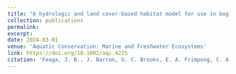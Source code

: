 ```yaml
---
title: "A hydrologic and land cover-based habitat model for use in bog turtle (<i>Glyptemys muhlenbergii</i>) conservation"
collection: publications
permalink: 
excerpt:
date: 2024-03-01
venue: 'Aquatic Conservation: Marine and Freshwater Ecosystems'
link: https://doi.org/10.1002/aqc.4215
citation: 'Feaga, J. B., J. Barron, G. C. Brooks, E. A. Frimpong, C. A. Haas, M. Holden, and E. Hultin. 2024. A hydrologic and land cover-based habitat model for use in bog turtle (<i>Glyptemys muhlenbergii</i>) conservation. Aquatic Conservation: Marine and Freshwater Ecosystems 34:e4215'
---
```

